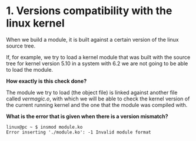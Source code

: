 # 1. Versions compatibility with the linux kernel

When we build a module, it is built against a certain version of the
linux source tree.

If, for example, we try to load a kernel module that was built with the
source tree for kernel version 5.10 in a system with 6.2 we are not
going to be able to load the module.

**How exactly is this check done?**

The module we try to load (the object file) is linked against another
file called *vermagic.o*, with which we will be able to check the kernel
version of the current running kernel and the one that the module was
compiled with.

**What is the error that is given when there is a version mismatch?**

    linux@pc ~ $ insmod module.ko
    Error inserting './module.ko': -1 Invalid module format

